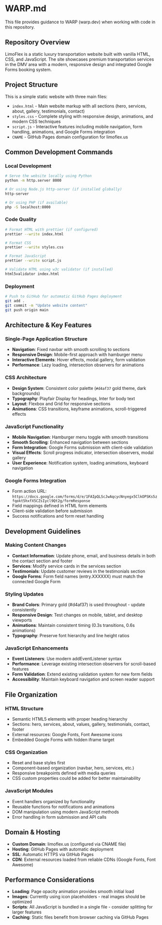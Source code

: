 # WARP.md

This file provides guidance to WARP (warp.dev) when working with code in this repository.

## Repository Overview

LimoFlex is a static luxury transportation website built with vanilla HTML, CSS, and JavaScript. The site showcases premium transportation services in the DMV area with a modern, responsive design and integrated Google Forms booking system.

## Project Structure

This is a simple static website with three main files:
- `index.html` - Main website markup with all sections (hero, services, about, gallery, testimonials, contact)
- `styles.css` - Complete styling with responsive design, animations, and modern CSS techniques
- `script.js` - Interactive features including mobile navigation, form handling, animations, and Google Forms integration
- `CNAME` - GitHub Pages domain configuration for limoflex.us

## Common Development Commands

### Local Development
```bash
# Serve the website locally using Python
python -m http.server 8000

# Or using Node.js http-server (if installed globally)
http-server

# Or using PHP (if available)
php -S localhost:8000
```

### Code Quality
```bash
# Format HTML with prettier (if configured)
prettier --write index.html

# Format CSS
prettier --write styles.css

# Format JavaScript
prettier --write script.js

# Validate HTML using w3c validator (if installed)
html5validator index.html
```

### Deployment
```bash
# Push to GitHub for automatic GitHub Pages deployment
git add .
git commit -m "Update website content"
git push origin main
```

## Architecture & Key Features

### Single-Page Application Structure
- **Navigation**: Fixed navbar with smooth scrolling to sections
- **Responsive Design**: Mobile-first approach with hamburger menu
- **Interactive Elements**: Hover effects, modal gallery, form validation
- **Performance**: Lazy loading, intersection observers for animations

### CSS Architecture
- **Design System**: Consistent color palette (`#d4af37` gold theme, dark backgrounds)
- **Typography**: Playfair Display for headings, Inter for body text
- **Layout**: Flexbox and Grid for responsive sections
- **Animations**: CSS transitions, keyframe animations, scroll-triggered effects

### JavaScript Functionality
- **Mobile Navigation**: Hamburger menu toggle with smooth transitions
- **Smooth Scrolling**: Enhanced navigation between sections
- **Form Integration**: Google Forms submission with client-side validation
- **Visual Effects**: Scroll progress indicator, intersection observers, modal gallery
- **User Experience**: Notification system, loading animations, keyboard navigation

### Google Forms Integration
- Form action URL: `https://docs.google.com/forms/d/e/1FAIpQLScJwAqcycNnyegx5ClkOPSKs5zfqokt5hxfX5CZsIycl9Qt2g/formResponse`
- Field mappings defined in HTML form elements
- Client-side validation before submission
- Success notifications and form reset handling

## Development Guidelines

### Making Content Changes
- **Contact Information**: Update phone, email, and business details in both the contact section and footer
- **Services**: Modify service cards in the services section
- **Testimonials**: Update customer reviews in the testimonials section
- **Google Forms**: Form field names (entry.XXXXXX) must match the connected Google Form

### Styling Updates
- **Brand Colors**: Primary gold (#d4af37) is used throughout - update consistently
- **Responsive Design**: Test changes on mobile, tablet, and desktop viewports
- **Animations**: Maintain consistent timing (0.3s transitions, 0.6s animations)
- **Typography**: Preserve font hierarchy and line height ratios

### JavaScript Enhancements
- **Event Listeners**: Use modern addEventListener syntax
- **Performance**: Leverage existing intersection observers for scroll-based features
- **Form Validation**: Extend existing validation system for new form fields
- **Accessibility**: Maintain keyboard navigation and screen reader support

## File Organization

### HTML Structure
- Semantic HTML5 elements with proper heading hierarchy
- Sections: hero, services, about, values, gallery, testimonials, contact, footer
- External resources: Google Fonts, Font Awesome icons
- Embedded Google Forms with hidden iframe target

### CSS Organization
- Reset and base styles first
- Component-based organization (navbar, hero, services, etc.)
- Responsive breakpoints defined with media queries
- CSS custom properties could be added for better maintainability

### JavaScript Modules
- Event handlers organized by functionality
- Reusable functions for notifications and animations
- DOM manipulation using modern JavaScript methods
- Error handling in form submission and API calls

## Domain & Hosting

- **Custom Domain**: limoflex.us (configured via CNAME file)
- **Hosting**: GitHub Pages with automatic deployment
- **SSL**: Automatic HTTPS via GitHub Pages
- **CDN**: External resources loaded from reliable CDNs (Google Fonts, Font Awesome)

## Performance Considerations

- **Loading**: Page opacity animation provides smooth initial load
- **Images**: Currently using icon placeholders - real images should be optimized
- **Scripts**: All JavaScript is bundled in a single file - consider splitting for larger features
- **Caching**: Static files benefit from browser caching via GitHub Pages
